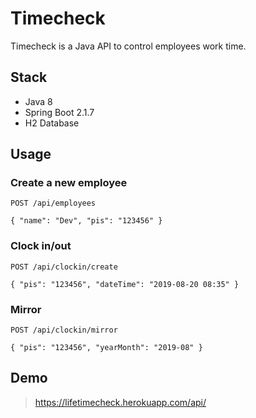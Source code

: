 # Timecheck

Timecheck is a Java API to control employees work time.

## Stack

- Java 8
- Spring Boot 2.1.7
- H2 Database

## Usage

### Create a new employee

```
POST /api/employees
```

```
{ "name": "Dev", "pis": "123456" }
```

### Clock in/out

```
POST /api/clockin/create
```

```
{ "pis": "123456", "dateTime": "2019-08-20 08:35" }
```

### Mirror

```
POST /api/clockin/mirror
```

```
{ "pis": "123456", "yearMonth": "2019-08" }
```

## Demo

> https://lifetimecheck.herokuapp.com/api/

